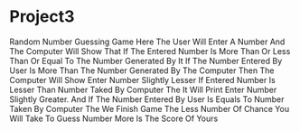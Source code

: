 # Project3

Random Number Guessing Game Here The User Will Enter A Number And The Computer Will Show That If The Entered Number Is More Than Or Less Than Or Equal To The Number Generated By It  If The Number Entered By User Is More Than The Number Generated By The Computer Then The Computer Will Show Enter Number Slightly Lesser
If Entered Number Is Lesser Than Number Taked By Computer The It Will Print Enter Number Slightly Greater. And If The Number Entered By User
Is Equals To Number Taken By Computer The We Finish Game The Less Number Of Chance You Will Take To Guess Number More Is The Score Of Yours 
